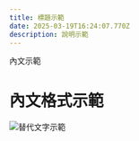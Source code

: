 ```yaml
---
title: 標題示範
date: 2025-03-19T16:24:07.770Z
description: 說明示範
---
```

內文示範

# 內文格式示範

![替代文字示範](/img/myself.jpeg "圖片說明示範")
